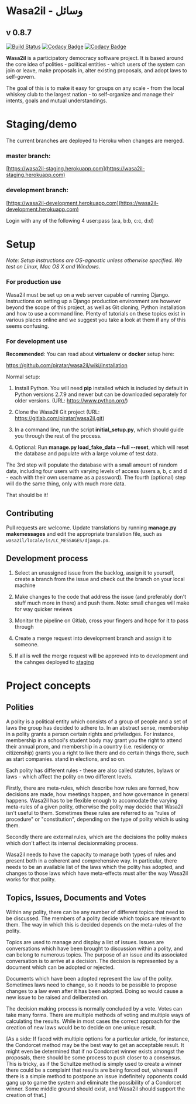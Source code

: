 # Wasa2il - ‫وسائل
## v 0.8.7
[![Build Status](https://travis-ci.org/piratar/wasa2il.svg?branch=development)](https://travis-ci.org/piratar/wasa2il)
[![Codacy Badge](https://api.codacy.com/project/badge/Grade/0bb6ea0bc27d4428ab044d97be638684)](https://www.codacy.com/app/7oi/wasa2il?utm_source=github.com&amp;utm_medium=referral&amp;utm_content=piratar/wasa2il&amp;utm_campaign=Badge_Grade)
[![Codacy Badge](https://api.codacy.com/project/badge/Coverage/0bb6ea0bc27d4428ab044d97be638684)](https://www.codacy.com/app/7oi/wasa2il?utm_source=github.com&utm_medium=referral&utm_content=piratar/wasa2il&utm_campaign=Badge_Coverage)

**Wasa2il** is a participatory democracy software project. It is based around the core
idea of polities - political entities - which users of the system can join or leave,
make proposals in, alter existing proposals, and adopt laws to self-govern.

The goal of this is to make it easy for groups on any scale - from the local
whiskey club to the largest nation - to self-organize and manage their intents,
goals and mutual understandings.

# Staging/demo

The current branches are deployed to Heroku when changes are merged.

### master branch:
[https://wasa2il-staging.herokuapp.com](https://wasa2il-staging.herokuapp.com)

### development branch:
[https://wasa2il-development.herokuapp.com](https://wasa2il-development.herokuapp.com)

Login with any of the following 4 user:pass (a:a, b:b, c:c, d:d)

# Setup

_Note: Setup instructions are OS-agnostic unless otherwise specified. We test on Linux, Mac OS X and Windows._

### For production use
Wasa2il must be set up on a web server capable of running Django. Instructions on setting up a Django production environment are however beyond the scope of this project, as well as Git cloning, Python installation and how to use a command line. Plenty of tutorials on these topics exist in various places online and we suggest you take a look at them if any of this seems confusing.

### For development use

**Recommended**: You can read about **virtualenv** or **docker** setup here:

https://github.com/piratar/wasa2il/wiki/Installation

Normal setup:

1. Install Python. You will need **pip** installed which is included by default in Python versions 2.7.9 and newer but can be downloaded separately for older versions. (URL: https://www.python.org/)

2. Clone the Wasa2il Git project (URL: https://gitlab.com/piratar/wasa2il.git)

3. In a command line, run the script **initial_setup.py**, which should guide you through the rest of the process.

4. Optional: Run **manage.py load_fake_data --full --reset**, which will reset the database and populate with a large volume of test data.

The 3rd step will populate the database with a small amount of random data, including four users with varying levels of access (users a, b, c and d - each with their own username as a password). The fourth (optional) step will do the same thing, only with much more data.

That should be it!

## Contributing

Pull requests are welcome. Update translations by running **manage.py
makemessages** and edit the appropriate translation file, such as
`wasa2il/locale/is/LC_MESSAGES/django.po`.

## Development process
1. Select an unassigned issue from the backlog, assign it to yourself, create a branch from the issue and check out the branch on your local machine

2. Make changes to the code that address the issue (and preferably don't stuff much more in there) and push them. Note: small changes will make for way quicker reviews

3. Monitor the pipeline on Gitlab, cross your fingers and hope for it to pass through

4. Create a merge request into development branch and assign it to someone.

5. If all is well the merge request will be approved into to development and the cahnges deployed to [staging](https://wasa2il-staging.herokuapp.com)

# Project concepts

## Polities

A polity is a political entity which consists of a group of people and a set of laws
the group has decided to adhere to. In an abstract sense, membership in a polity
grants a person certain rights and priviledges. For instance, membership in a
school's student body may grant you the right to attend their annual prom,
and membership in a country (i.e. residency or citizenship) grants you a right
to live there and do certain things there, such as start companies. stand in
elections, and so on.

Each polity has different rules - these are also called statutes, bylaws or laws -
which affect the polity on two different levels.

Firstly, there are meta-rules, which describe how rules are formed, how
decisions are made, how meetings happen, and how governance in general
happens. Wasa2il has to be flexible enough to accomodate the varying
meta-rules of a given polity, otherwise the polity may decide that Wasa2il isn't
useful to them. Sometimes these rules are referred to as "rules of procedure"
or "constitution", depending on the type of polity which is using them.

Secondly there are external rules, which are the decisions the polity makes which
don't affect its internal decisionmaking process.

Wasa2il needs to have the capacity to manage both types of rules and present
both in a coherent and comprehensive way. In particular, there needs to be an
available list of the laws which the polity has adopted, and changes to those
laws which have meta-effects must alter the way Wasa2il works for that polity.

## Topics, Issues, Documents and Votes

Within any polity, there can be any number of different topics that need to be
discussed. The members of a polity decide which topics are relevant to them.
The way in which this is decided depends on the meta-rules of the polity.

Topics are used to manage and display a list of issues. Issues are conversations
which have been brought to discussion within a polity, and can belong to 
numerous topics. The purpose of an issue and its associated conversation is to
arrive at a decision. The decision is represented by a document which can be
adopted or rejected.

Documents which have been adopted represent the law of the polity. Sometimes
laws need to change, so it needs to be possible to propose changes to a law
even after it has been adopted. Doing so would cause a new issue to be raised
and deliberated on.

The decision making process is normally concluded by a vote. Votes can take
many forms. There are multiple methods of voting and multiple ways of calculating
the results. While in most cases the correct approach for the creation of new
laws would be to decide on one unique result.

[As a side: If faced with multiple options for a particular article, for instance, the
Condorcet method may be the best way to get an acceptable result. It might even
be determined that if no Condorcet winner exists amongst the proposals, there
should be some process to push closer to a consensus. This is tricky, as if the
Schultze method is simply used to create a winner there could be a complaint that
results are being forced out, whereas if there is a simple method to postpone an
issue indefinitely opponents could gang up to game the system and eliminate the
possibility of a Condorcet winner. Some middle ground should exist, and Wasa2il
should support the creation of that.]
